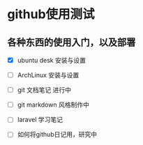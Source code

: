 # github使用测试
## 各种东西的使用入门，以及部署

- [X] ubuntu desk 安装与设置  
- [ ] ArchLinux 安装与设置  
- [ ] git 文档笔记 进行中  
- [ ] git markdown 风格制作中  
- [ ] laravel 学习笔记  

- [ ] 如何将github日记用，研究中
